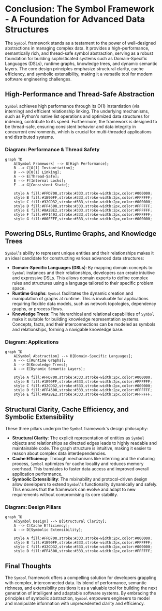 # Conclusion: The Symbol Framework - A Foundation for Advanced Data Structures

The `Symbol` framework stands as a testament to the power of well-designed abstractions in managing complex data. It provides a high-performance, semantically rich, and thread-safe symbol abstraction, serving as a robust foundation for building sophisticated systems such as Domain-Specific Languages (DSLs), runtime graphs, knowledge trees, and dynamic semantic layers. The core design principles emphasize structural clarity, cache efficiency, and symbolic extensibility, making it a versatile tool for modern software engineering challenges.

## High-Performance and Thread-Safe Abstraction

`Symbol` achieves high performance through its O(1) instantiation (via interning) and efficient relationship linking. The underlying mechanisms, such as Python's native list operations and optimized data structures for indexing, contribute to its speed. Furthermore, the framework is designed to be thread-safe, ensuring consistent behavior and data integrity in concurrent environments, which is crucial for multi-threaded applications and distributed systems.

### Diagram: Performance & Thread Safety
```mermaid
graph TD
    A[Symbol Framework] --> B[High Performance];
    B --> C[O(1) Instantiation];
    B --> D[O(1) Linking];
    A --> E[Thread-Safe];
    E --> F[Internal Locks];
    E --> G[Consistent State];

    style A fill:#FFD700,stroke:#333,stroke-width:2px,color:#000000;
    style B fill:#1E90FF,stroke:#333,stroke-width:2px,color:#FFFFFF;
    style C fill:#32CD32,stroke:#333,stroke-width:2px,color:#000000;
    style D fill:#FF4500,stroke:#333,stroke-width:2px,color:#FFFFFF;
    style E fill:#8A2BE2,stroke:#333,stroke-width:2px,color:#FFFFFF;
    style F fill:#FF1493,stroke:#333,stroke-width:2px,color:#FFFFFF;
    style G fill:#00FFFF,stroke:#333,stroke-width:2px,color:#000000;
```
## Powering DSLs, Runtime Graphs, and Knowledge Trees

`Symbol`'s ability to represent unique entities and their relationships makes it an ideal candidate for constructing various advanced data structures:

-   **Domain-Specific Languages (DSLs)**: By mapping domain concepts to `Symbol` instances and their relationships, developers can create intuitive and expressive DSLs. This allows domain experts to define complex rules and structures using a language tailored to their specific problem space.
-   **Runtime Graphs**: `Symbol` facilitates the dynamic creation and manipulation of graphs at runtime. This is invaluable for applications requiring flexible data models, such as network topologies, dependency graphs, or process flows.
-   **Knowledge Trees**: The hierarchical and relational capabilities of `Symbol` make it suitable for building knowledge representation systems. Concepts, facts, and their interconnections can be modeled as symbols and relationships, forming a navigable knowledge base.

### Diagram: Applications
```mermaid
graph TD
    A[Symbol Abstraction] --> B[Domain-Specific Languages];
    A --> C[Runtime Graphs];
    A --> D[Knowledge Trees];
    A --> E[Dynamic Semantic Layers];

    style A fill:#FFD700,stroke:#333,stroke-width:2px,color:#000000;
    style B fill:#1E90FF,stroke:#333,stroke-width:2px,color:#FFFFFF;
    style C fill:#32CD32,stroke:#333,stroke-width:2px,color:#000000;
    style D fill:#FF4500,stroke:#333,stroke-width:2px,color:#FFFFFF;
    style E fill:#8A2BE2,stroke:#333,stroke-width:2px,color:#FFFFFF;
```
## Structural Clarity, Cache Efficiency, and Symbolic Extensibility

These three pillars underpin the `Symbol` framework's design philosophy:

-   **Structural Clarity**: The explicit representation of entities as `Symbol` objects and relationships as directed edges leads to highly readable and maintainable code. The graph structure is intuitive, making it easier to reason about complex data interdependencies.
-   **Cache Efficiency**: Through mechanisms like interning and the maturing process, `Symbol` optimizes for cache locality and reduces memory overhead. This translates to faster data access and improved overall application performance.
-   **Symbolic Extensibility**: The mixinability and protocol-driven design allow developers to extend `Symbol`'s functionality dynamically and safely. This ensures that the framework can evolve and adapt to new requirements without compromising its core stability.

### Diagram: Design Pillars
```mermaid
graph TD
    A[Symbol Design] --> B[Structural Clarity];
    A --> C[Cache Efficiency];
    A --> D[Symbolic Extensibility];

    style A fill:#FFD700,stroke:#333,stroke-width:2px,color:#000000;
    style B fill:#1E90FF,stroke:#333,stroke-width:2px,color:#FFFFFF;
    style C fill:#32CD32,stroke:#333,stroke-width:2px,color:#000000;
    style D fill:#FF4500,stroke:#333,stroke-width:2px,color:#FFFFFF;
```
## Final Thoughts

The `Symbol` framework offers a compelling solution for developers grappling with complex, interconnected data. Its blend of performance, semantic richness, and extensibility positions it as a valuable tool for building the next generation of intelligent and adaptable software systems. By embracing the principles of symbolic abstraction, `Symbol` empowers engineers to model and manipulate information with unprecedented clarity and efficiency.
